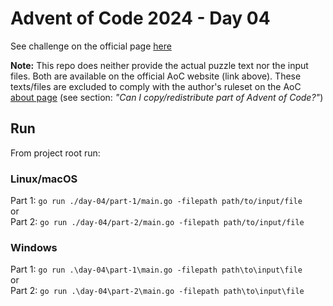 # Advent of Code 2024 - Day 04

See challenge on the official page [here](https://adventofcode.com/2024/day/4)

**Note:** This repo does neither provide the actual puzzle text nor the input files. Both are available on the official AoC website (link above). These texts/files are excluded to comply with the author's ruleset on the AoC [about page](https://adventofcode.com/2024/about) (see section: _"Can I copy/redistribute part of Advent of Code?"_)

## Run

From project root run:

### Linux/macOS

Part 1: `go run ./day-04/part-1/main.go -filepath path/to/input/file`   
or   
Part 2: `go run ./day-04/part-2/main.go -filepath path/to/input/file`

### Windows

Part 1: `go run .\day-04\part-1\main.go -filepath path\to\input\file`   
or   
Part 2: `go run .\day-04\part-2\main.go -filepath path\to\input\file`